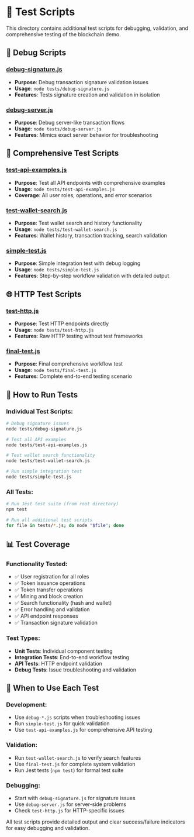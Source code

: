 # 🧪 Test Scripts

This directory contains additional test scripts for debugging, validation, and comprehensive testing of the blockchain demo.

## 🔧 Debug Scripts

### **[debug-signature.js](debug-signature.js)**
- **Purpose**: Debug transaction signature validation issues
- **Usage**: `node tests/debug-signature.js`
- **Features**: Tests signature creation and validation in isolation

### **[debug-server.js](debug-server.js)**  
- **Purpose**: Debug server-like transaction flows
- **Usage**: `node tests/debug-server.js`
- **Features**: Mimics exact server behavior for troubleshooting

## 🧪 Comprehensive Test Scripts

### **[test-api-examples.js](test-api-examples.js)**
- **Purpose**: Test all API endpoints with comprehensive examples
- **Usage**: `node tests/test-api-examples.js`
- **Coverage**: All user roles, operations, and error scenarios

### **[test-wallet-search.js](test-wallet-search.js)**
- **Purpose**: Test wallet search and history functionality
- **Usage**: `node tests/test-wallet-search.js`  
- **Features**: Wallet history, transaction tracking, search validation

### **[simple-test.js](simple-test.js)**
- **Purpose**: Simple integration test with debug logging
- **Usage**: `node tests/simple-test.js`
- **Features**: Step-by-step workflow validation with detailed output

## 🌐 HTTP Test Scripts

### **[test-http.js](test-http.js)**
- **Purpose**: Test HTTP endpoints directly
- **Usage**: `node tests/test-http.js`
- **Features**: Raw HTTP testing without test frameworks

### **[final-test.js](final-test.js)**
- **Purpose**: Final comprehensive workflow test
- **Usage**: `node tests/final-test.js`
- **Features**: Complete end-to-end testing scenario

## 🚀 How to Run Tests

### **Individual Test Scripts:**
```bash
# Debug signature issues
node tests/debug-signature.js

# Test all API examples  
node tests/test-api-examples.js

# Test wallet search functionality
node tests/test-wallet-search.js

# Run simple integration test
node tests/simple-test.js
```

### **All Tests:**
```bash
# Run Jest test suite (from root directory)
npm test

# Run all additional test scripts
for file in tests/*.js; do node "$file"; done
```

## 📊 Test Coverage

### **Functionality Tested:**
- ✅ User registration for all roles
- ✅ Token issuance operations  
- ✅ Token transfer operations
- ✅ Mining and block creation
- ✅ Search functionality (hash and wallet)
- ✅ Error handling and validation
- ✅ API endpoint responses
- ✅ Transaction signature validation

### **Test Types:**
- **Unit Tests**: Individual component testing
- **Integration Tests**: End-to-end workflow testing  
- **API Tests**: HTTP endpoint validation
- **Debug Tests**: Issue troubleshooting and validation

## 🎯 When to Use Each Test

### **Development:**
- Use `debug-*.js` scripts when troubleshooting issues
- Run `simple-test.js` for quick validation
- Use `test-api-examples.js` for comprehensive API testing

### **Validation:**
- Run `test-wallet-search.js` to verify search features
- Use `final-test.js` for complete system validation
- Run Jest tests (`npm test`) for formal test suite

### **Debugging:**
- Start with `debug-signature.js` for signature issues
- Use `debug-server.js` for server-side problems
- Check `test-http.js` for HTTP-specific issues

All test scripts provide detailed output and clear success/failure indicators for easy debugging and validation.
